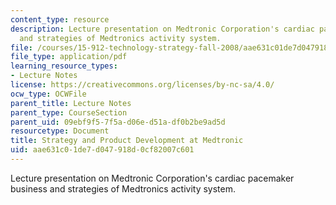```yaml
---
content_type: resource
description: Lecture presentation on Medtronic Corporation's cardiac pacemaker business
  and strategies of Medtronics activity system.
file: /courses/15-912-technology-strategy-fall-2008/aae631c01de7d047918d0cf82007c601_lec_17.pdf
file_type: application/pdf
learning_resource_types:
- Lecture Notes
license: https://creativecommons.org/licenses/by-nc-sa/4.0/
ocw_type: OCWFile
parent_title: Lecture Notes
parent_type: CourseSection
parent_uid: 09ebf9f5-7f5a-d06e-d51a-df0b2be9ad5d
resourcetype: Document
title: Strategy and Product Development at Medtronic
uid: aae631c0-1de7-d047-918d-0cf82007c601
---
```

Lecture presentation on Medtronic Corporation's cardiac pacemaker business and strategies of Medtronics activity system.